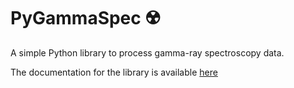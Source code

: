 # PyGammaSpec ☢️
A simple Python library to process gamma-ray spectroscopy data.

The documentation for the library is available [here](https://ppravatto.github.io/PyGammaSpec/)
